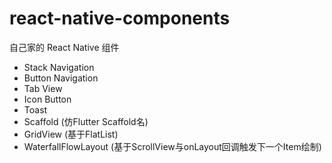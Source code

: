 # react-native-components
自己家的 React Native 组件

* Stack Navigation
* Button Navigation
* Tab View
* Icon Button
* Toast
* Scaffold (仿Flutter Scaffold名)
* GridView (基于FlatList)
* WaterfallFlowLayout (基于ScrollView与onLayout回调触发下一个Item绘制)
